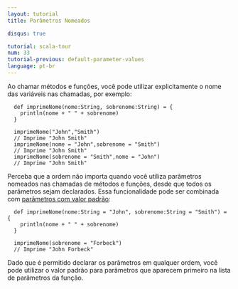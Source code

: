 ```yaml
---
layout: tutorial
title: Parâmetros Nomeados

disqus: true

tutorial: scala-tour
num: 33
tutorial-previous: default-parameter-values
language: pt-br
---
```


Ao chamar métodos e funções, você pode utilizar explicitamente o nome das variáveis nas chamadas, por exemplo:

```tut
  def imprimeNome(nome:String, sobrenome:String) = {
    println(nome + " " + sobrenome)
  }

  imprimeNome("John","Smith")
  // Imprime "John Smith"
  imprimeNome(nome = "John",sobrenome = "Smith")
  // Imprime "John Smith"
  imprimeNome(sobrenome = "Smith",nome = "John")
  // Imprime "John Smith"
```

Perceba que a ordem não importa quando você utiliza parâmetros nomeados nas chamadas de métodos e funções, desde que todos os parâmetros sejam declarados.  Essa funcionalidade pode ser combinada com [parâmetros com valor padrão](default-parameter-values.html):

```tut
  def imprimeNome(nome:String = "John", sobrenome:String = "Smith") = {
    println(nome + " " + sobrenome)
  }

  imprimeNome(sobrenome = "Forbeck")
  // Imprime "John Forbeck"
```

Dado que é permitido declarar os parâmetros em qualquer ordem, você pode utilizar o valor padrão para parâmetros que aparecem primeiro na lista de parâmetros da função.
